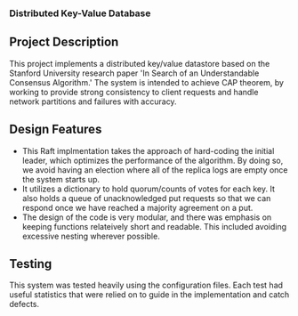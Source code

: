 ### Distributed Key-Value Database

## Project Description

This project implements a distributed key/value datastore based on the Stanford University research paper 'In Search of an Understandable Consensus Algorithm.' The system is intended to achieve CAP theorem, by working to provide strong consistency to client requests and handle network partitions and failures with accuracy.

## Design Features

- This Raft implmentation takes the approach of hard-coding the initial leader, which optimizes the performance of the algorithm. By doing so, we avoid having an election where all of the replica logs are empty once the system starts up. 
- It utilizes a dictionary to hold quorum/counts of votes for each key. It also holds a queue of unacknowledged put requests so that we can respond once we have reached a majority agreement on a put.
- The design of the code is very modular, and there was emphasis on keeping functions relateively short and readable. This included avoiding excessive nesting wherever possible.


## Testing 
This system was tested heavily using the configuration files. Each test had useful statistics that were relied on to guide in the implementation and catch defects. 
